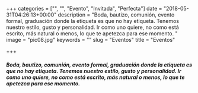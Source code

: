 +++
categories = ["", "", "Evento", "Invitada", "Perfecta"]
date = "2018-05-31T04:26:13+00:00"
description = "Boda, bautizo, comunión, evento formal, graduación donde la etiqueta es que no hay etiqueta. Tenemos nuestro estilo, gusto y personalidad. Ir como uno quiere, no como está escrito, más natural o menos, lo que te apetezca para ese momento. "
image = "pic08.jpg"
keywords = ""
slug = "Eventos"
title = "Eventos"

+++
#### _Boda, bautizo, comunión, evento formal, graduación donde la etiqueta es que no hay etiqueta. Tenemos nuestro estilo, gusto y personalidad. Ir como uno quiere, no como está escrito, más natural o menos, lo que te apetezca para ese momento._